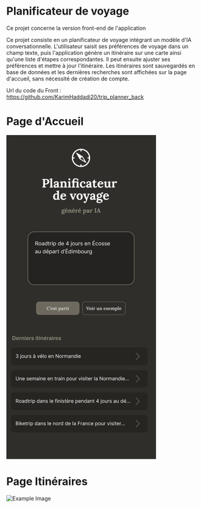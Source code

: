 # Planificateur de voyage

Ce projet concerne la version front-end de l'application 

Ce projet consiste en un planificateur de voyage intégrant un modèle d'IA conversationnelle. L'utilisateur saisit ses préférences de voyage dans un champ texte, puis l'application génère un itinéraire sur une carte ainsi qu'une liste d'étapes correspondantes. Il peut ensuite ajuster ses préférences et mettre à jour l'itinéraire. Les itinéraires sont sauvegardés en base de données et les dernières recherches sont affichées sur la page d'accueil, sans nécessité de création de compte.

Url du code du Front : https://github.com/KarimHaddadi20/trip_planner_back



# Page d'Accueil

![Example Image](./src/assets/Accueil-page.png "Example Image")


# Page Itinéraires 

![Example Image](./src/assets/Itinéraire.png "Example Image")
